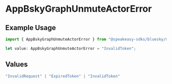 # AppBskyGraphUnmuteActorError

## Example Usage

```typescript
import { AppBskyGraphUnmuteActorError } from "@speakeasy-sdks/bluesky/models/errors";

let value: AppBskyGraphUnmuteActorError = "InvalidToken";
```

## Values

```typescript
"InvalidRequest" | "ExpiredToken" | "InvalidToken"
```